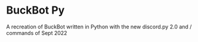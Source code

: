 # BuckBot Py

A recreation of BuckBot written in Python with the new discord.py 2.0 and / commands of Sept 2022

